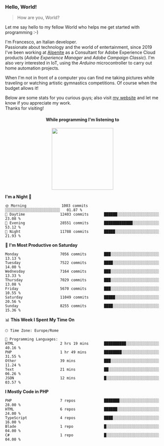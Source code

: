 ### Hello, World!

> How are you, World?

Let me say hello to my fellow World who helps me get started with programming :-)

I'm Francesco, an Italian developer.  
Passionate about technology and the world of entertainment, since 2019 I've been working at [Alpenite](https://www.alpenite.com) as a Consultant for Adobe Experience Cloud products (*Adobe Experience Manager* and *Adobe Campaign Classic*). I'm also very interested in IoT, using the *Arduino* microcontroller to carry out home automation projects.

When I'm not in front of a computer you can find me taking pictures while traveling or watching artistic gymnastics competitions. Of course when the budget allows it!

Below are some stats for you curious guys; also visit [my website](https://www.francescorega.eu) and let me know if you appreciate my work.  
Thanks for visiting!

<div align="center">
  <h4>While programming I'm listening to</h4>
  <a href="https://apps.francescorega.eu/now-playing/11147232609" target="_blank"><img src="https://apps.francescorega.eu/now-playing/11147232609" width="200"></a>
</div>

<!--START_SECTION:waka-->
**I'm a Night 🦉** 

```text
🌞 Morning                1003 commits        ░░░░░░░░░░░░░░░░░░░░░░░░░   01.87 % 
🌆 Daytime                12403 commits       ██████░░░░░░░░░░░░░░░░░░░   23.08 % 
🌃 Evening                28551 commits       █████████████░░░░░░░░░░░░   53.12 % 
🌙 Night                  11788 commits       █████░░░░░░░░░░░░░░░░░░░░   21.93 % 
```
📅 **I'm Most Productive on Saturday** 

```text
Monday                   7056 commits        ███░░░░░░░░░░░░░░░░░░░░░░   13.13 % 
Tuesday                  7522 commits        ████░░░░░░░░░░░░░░░░░░░░░   14.00 % 
Wednesday                7164 commits        ███░░░░░░░░░░░░░░░░░░░░░░   13.33 % 
Thursday                 7029 commits        ███░░░░░░░░░░░░░░░░░░░░░░   13.08 % 
Friday                   5670 commits        ███░░░░░░░░░░░░░░░░░░░░░░   10.55 % 
Saturday                 11049 commits       █████░░░░░░░░░░░░░░░░░░░░   20.56 % 
Sunday                   8255 commits        ████░░░░░░░░░░░░░░░░░░░░░   15.36 % 
```


📊 **This Week I Spent My Time On** 

```text
🕑︎ Time Zone: Europe/Rome

💬 Programming Languages: 
HTML                     2 hrs 19 mins       ██████████░░░░░░░░░░░░░░░   40.16 % 
PHP                      1 hr 49 mins        ████████░░░░░░░░░░░░░░░░░   31.55 % 
Other                    39 mins             ███░░░░░░░░░░░░░░░░░░░░░░   11.24 % 
Text                     21 mins             ██░░░░░░░░░░░░░░░░░░░░░░░   06.26 % 
JSON                     12 mins             █░░░░░░░░░░░░░░░░░░░░░░░░   03.57 % 
```

**I Mostly Code in PHP** 

```text
PHP                      7 repos             ███████░░░░░░░░░░░░░░░░░░   28.00 % 
HTML                     6 repos             ██████░░░░░░░░░░░░░░░░░░░   24.00 % 
TypeScript               4 repos             ████░░░░░░░░░░░░░░░░░░░░░   16.00 % 
Blade                    1 repo              █░░░░░░░░░░░░░░░░░░░░░░░░   04.00 % 
C#                       1 repo              █░░░░░░░░░░░░░░░░░░░░░░░░   04.00 % 
```




<!--END_SECTION:waka-->

